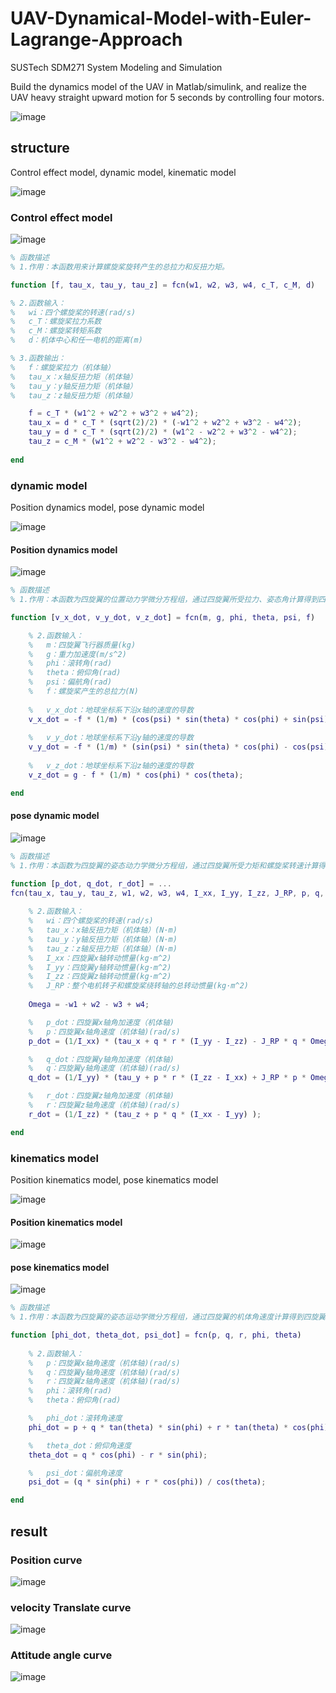 # UAV-Dynamical-Model-with-Euler-Lagrange-Approach
SUSTech SDM271 System Modeling and Simulation

Build the dynamics model of the UAV in Matlab/simulink, and realize the UAV heavy straight upward motion for 5 seconds by controlling four motors.

![image](https://user-images.githubusercontent.com/117464811/233068668-f5f69d8b-eece-4149-9a12-27a61c9f50f4.png)

## structure

Control effect model, dynamic model, kinematic model

![image](https://user-images.githubusercontent.com/117464811/232400144-3a323105-58ab-4e66-9777-2d0e6c4ffe72.jpeg)

### Control effect model

![image](https://user-images.githubusercontent.com/117464811/232400240-b8c5aa4b-0ac8-4100-b623-58180f34edf0.jpeg)

```matlab
% 函数描述
% 1.作用：本函数用来计算螺旋桨旋转产生的总拉力和反扭力矩。

function [f, tau_x, tau_y, tau_z] = fcn(w1, w2, w3, w4, c_T, c_M, d)

% 2.函数输入：
%   wi：四个螺旋桨的转速(rad/s)
%   c_T：螺旋桨拉力系数
%   c_M：螺旋桨转矩系数
%   d：机体中心和任一电机的距离(m)

% 3.函数输出：
%   f：螺旋桨拉力（机体轴）
%   tau_x：x轴反扭力矩（机体轴）
%   tau_y：y轴反扭力矩（机体轴）
%   tau_z：z轴反扭力矩（机体轴）

    f = c_T * (w1^2 + w2^2 + w3^2 + w4^2);
    tau_x = d * c_T * (sqrt(2)/2) * (-w1^2 + w2^2 + w3^2 - w4^2);
    tau_y = d * c_T * (sqrt(2)/2) * (w1^2 - w2^2 + w3^2 - w4^2);
    tau_z = c_M * (w1^2 + w2^2 - w3^2 - w4^2);
    
end
```

### dynamic model

Position dynamics model, pose dynamic model

![image](https://user-images.githubusercontent.com/117464811/232400341-023d7cfb-9e88-46f8-b208-f4bddd26f33a.jpeg)

#### Position dynamics model

![image](https://user-images.githubusercontent.com/117464811/232400393-1ff23765-e19f-499c-94db-08cab5e79c7b.jpeg)

```matlab
% 函数描述
% 1.作用：本函数为四旋翼的位置动力学微分方程组，通过四旋翼所受拉力、姿态角计算得到四旋翼飞行器的加速度

function [v_x_dot, v_y_dot, v_z_dot] = fcn(m, g, phi, theta, psi, f)

    % 2.函数输入：
    %   m：四旋翼飞行器质量(kg)
    %   g：重力加速度(m/s^2)
    %   phi：滚转角(rad)
    %   theta：俯仰角(rad)
    %   psi：偏航角(rad)
    %   f：螺旋桨产生的总拉力(N)
    
    %   v_x_dot：地球坐标系下沿x轴的速度的导数
    v_x_dot = -f * (1/m) * (cos(psi) * sin(theta) * cos(phi) + sin(psi) * sin(phi));
    
    %   v_y_dot：地球坐标系下沿y轴的速度的导数
    v_y_dot = -f * (1/m) * (sin(psi) * sin(theta) * cos(phi) - cos(psi) * sin(phi));
    
    %   v_z_dot：地球坐标系下沿z轴的速度的导数
    v_z_dot = g - f * (1/m) * cos(phi) * cos(theta);

end
```

#### pose dynamic model

![image](https://user-images.githubusercontent.com/117464811/232400453-02f10743-831f-4939-bb82-9a3da6113299.jpeg)

```matlab
% 函数描述
% 1.作用：本函数为四旋翼的姿态动力学微分方程组，通过四旋翼所受力矩和螺旋桨转速计算得到四旋翼的机体角速度

function [p_dot, q_dot, r_dot] = ...
fcn(tau_x, tau_y, tau_z, w1, w2, w3, w4, I_xx, I_yy, I_zz, J_RP, p, q, r)
    
    % 2.函数输入：
    %   wi：四个螺旋桨的转速(rad/s)
    %   tau_x：x轴反扭力矩（机体轴）(N·m)
    %   tau_y：y轴反扭力矩（机体轴）(N·m)
    %   tau_z：z轴反扭力矩（机体轴）(N·m)
    %   I_xx：四旋翼x轴转动惯量(kg·m^2)
    %   I_yy：四旋翼y轴转动惯量(kg·m^2)
    %   I_zz：四旋翼z轴转动惯量(kg·m^2)
    %   J_RP：整个电机转子和螺旋桨绕转轴的总转动惯量(kg·m^2)
  
    Omega = -w1 + w2 - w3 + w4;

    %   p_dot：四旋翼x轴角加速度（机体轴)
    %   p：四旋翼x轴角速度（机体轴)(rad/s)
    p_dot = (1/I_xx) * (tau_x + q * r * (I_yy - I_zz) - J_RP * q * Omega);

    %   q_dot：四旋翼y轴角加速度（机体轴)
    %   q：四旋翼y轴角速度（机体轴)(rad/s)
    q_dot = (1/I_yy) * (tau_y + p * r * (I_zz - I_xx) + J_RP * p * Omega);

    %   r_dot：四旋翼z轴角加速度（机体轴)
    %   r：四旋翼z轴角速度（机体轴)(rad/s)
    r_dot = (1/I_zz) * (tau_z + p * q * (I_xx - I_yy) );

end
```

### kinematics model

Position kinematics model, pose kinematics model

![image](https://user-images.githubusercontent.com/117464811/232400704-9e7bf79b-8248-4d57-889b-4b2071d31630.jpeg)

#### Position kinematics model

![image](https://user-images.githubusercontent.com/117464811/232400778-64b253e8-e537-4581-97bf-6d043f4749d6.jpeg)

#### pose kinematics model

![image](https://user-images.githubusercontent.com/117464811/232400824-65f98fee-01fc-468c-8457-c21329b804d7.jpeg)

```matlab
% 函数描述
% 1.作用：本函数为四旋翼的姿态运动学微分方程组，通过四旋翼的机体角速度计算得到四旋翼的姿态角

function [phi_dot, theta_dot, psi_dot] = fcn(p, q, r, phi, theta)
    
    % 2.函数输入：
    %   p：四旋翼x轴角速度（机体轴)(rad/s)
    %   q：四旋翼y轴角速度（机体轴)(rad/s)
    %   r：四旋翼z轴角速度（机体轴)(rad/s)
    %   phi：滚转角(rad)
    %   theta：俯仰角(rad)

    %   phi_dot：滚转角速度
    phi_dot = p + q * tan(theta) * sin(phi) + r * tan(theta) * cos(phi);

    %   theta_dot：俯仰角速度
    theta_dot = q * cos(phi) - r * sin(phi);

    %   psi_dot：偏航角速度
    psi_dot = (q * sin(phi) + r * cos(phi)) / cos(theta);

end
```

## result

### Position curve

![image](https://user-images.githubusercontent.com/117464811/232401047-00438cf8-f45e-4151-8d7b-a7bb1ee523f1.jpeg)

### velocity Translate curve

![image](https://user-images.githubusercontent.com/117464811/232401071-6ae52a0f-9f0b-4b51-8419-f85501a95af3.jpeg)

### Attitude angle curve

![image](https://user-images.githubusercontent.com/117464811/232401166-02cddcf2-95f0-41cd-a3ea-ebcd4f5d808f.jpeg)
